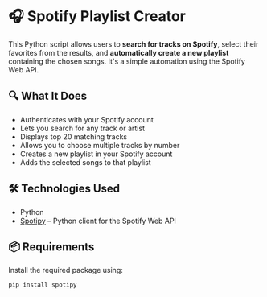 # 🎧 Spotify Playlist Creator

This Python script allows users to **search for tracks on Spotify**, select their favorites from the results, and **automatically create a new playlist** containing the chosen songs. It's a simple automation using the Spotify Web API.

## 🔍 What It Does

- Authenticates with your Spotify account
- Lets you search for any track or artist
- Displays top 20 matching tracks
- Allows you to choose multiple tracks by number
- Creates a new playlist in your Spotify account
- Adds the selected songs to that playlist

## 🛠️ Technologies Used

- Python
- [Spotipy](https://spotipy.readthedocs.io/en/2.22.1/) – Python client for the Spotify Web API

## 📦 Requirements

Install the required package using:

```bash
pip install spotipy
